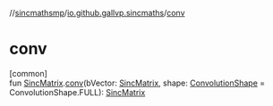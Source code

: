 //[sincmathsmp](../../index.md)/[io.github.gallvp.sincmaths](index.md)/[conv](conv.md)

# conv

[common]\
fun [SincMatrix](-sinc-matrix/index.md).[conv](conv.md)(bVector: [SincMatrix](-sinc-matrix/index.md), shape: [ConvolutionShape](-convolution-shape/index.md) = ConvolutionShape.FULL): [SincMatrix](-sinc-matrix/index.md)
